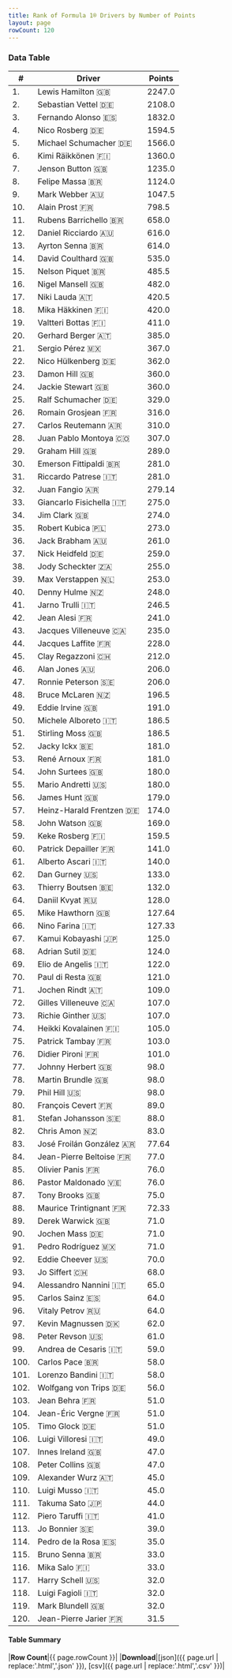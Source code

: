 ```yaml
---
title: Rank of Formula 1® Drivers by Number of Points
layout: page
rowCount: 120
---
```


<canvas id="chart" width="400" height="180"></canvas>
<script>
var data = {
    "datasets": [
        {
            "backgroundColor": "#f3a935",
            "borderColor": "#f68639",
            "borderWidth": 1,
            "data": [
                2247.0,
                2108.0,
                1832.0,
                1594.5,
                1566.0,
                1360.0,
                1235.0,
                1124.0,
                1047.5,
                798.5,
                658.0,
                616.0,
                614.0,
                535.0,
                485.5,
                482.0,
                420.5,
                420.0,
                411.0,
                385.0,
                367.0,
                362.0,
                360.0,
                360.0,
                329.0,
                316.0,
                310.0,
                307.0,
                289.0,
                281.0,
                281.0,
                279.14,
                275.0,
                274.0,
                273.0,
                261.0,
                259.0,
                255.0,
                253.0,
                248.0,
                246.5,
                241.0,
                235.0,
                228.0,
                212.0,
                206.0,
                206.0,
                196.5,
                191.0,
                186.5,
                186.5,
                181.0,
                181.0,
                180.0,
                180.0,
                179.0,
                174.0,
                169.0,
                159.5,
                141.0,
                140.0,
                133.0,
                132.0,
                128.0,
                127.64,
                127.33,
                125.0,
                124.0,
                122.0,
                121.0,
                109.0,
                107.0,
                107.0,
                105.0,
                103.0,
                101.0,
                98.0,
                98.0,
                98.0,
                89.0,
                88.0,
                83.0,
                77.64,
                77.0,
                76.0,
                76.0,
                75.0,
                72.33,
                71.0,
                71.0,
                71.0,
                70.0,
                68.0,
                65.0,
                64.0,
                64.0,
                62.0,
                61.0,
                59.0,
                58.0,
                58.0,
                56.0,
                51.0,
                51.0,
                51.0,
                49.0,
                47.0,
                47.0,
                45.0,
                45.0,
                44.0,
                41.0,
                39.0,
                35.0,
                33.0,
                33.0,
                32.0,
                32.0,
                32.0,
                31.5
            ],
            "label": "Points"
        }
    ],
    "labels": [
        "Lewis Hamilton",
        "Sebastian Vettel",
        "Fernando Alonso",
        "Nico Rosberg",
        "Michael Schumacher",
        "Kimi Räikkönen",
        "Jenson Button",
        "Felipe Massa",
        "Mark Webber",
        "Alain Prost",
        "Rubens Barrichello",
        "Daniel Ricciardo",
        "Ayrton Senna",
        "David Coulthard",
        "Nelson Piquet",
        "Nigel Mansell",
        "Niki Lauda",
        "Mika Häkkinen",
        "Valtteri Bottas",
        "Gerhard Berger",
        "Sergio Pérez",
        "Nico Hülkenberg",
        "Damon Hill",
        "Jackie Stewart",
        "Ralf Schumacher",
        "Romain Grosjean",
        "Carlos Reutemann",
        "Juan Pablo Montoya",
        "Graham Hill",
        "Emerson Fittipaldi",
        "Riccardo Patrese",
        "Juan Fangio",
        "Giancarlo Fisichella",
        "Jim Clark",
        "Robert Kubica",
        "Jack Brabham",
        "Nick Heidfeld",
        "Jody Scheckter",
        "Max Verstappen",
        "Denny Hulme",
        "Jarno Trulli",
        "Jean Alesi",
        "Jacques Villeneuve",
        "Jacques Laffite",
        "Clay Regazzoni",
        "Alan Jones",
        "Ronnie Peterson",
        "Bruce McLaren",
        "Eddie Irvine",
        "Michele Alboreto",
        "Stirling Moss",
        "Jacky Ickx",
        "René Arnoux",
        "John Surtees",
        "Mario Andretti",
        "James Hunt",
        "Heinz-Harald Frentzen",
        "John Watson",
        "Keke Rosberg",
        "Patrick Depailler",
        "Alberto Ascari",
        "Dan Gurney",
        "Thierry Boutsen",
        "Daniil Kvyat",
        "Mike Hawthorn",
        "Nino Farina",
        "Kamui Kobayashi",
        "Adrian Sutil",
        "Elio de Angelis",
        "Paul di Resta",
        "Jochen Rindt",
        "Gilles Villeneuve",
        "Richie Ginther",
        "Heikki Kovalainen",
        "Patrick Tambay",
        "Didier Pironi",
        "Johnny Herbert",
        "Martin Brundle",
        "Phil Hill",
        "François Cevert",
        "Stefan Johansson",
        "Chris Amon",
        "José Froilán González",
        "Jean-Pierre Beltoise",
        "Olivier Panis",
        "Pastor Maldonado",
        "Tony Brooks",
        "Maurice Trintignant",
        "Derek Warwick",
        "Jochen Mass",
        "Pedro Rodríguez",
        "Eddie Cheever",
        "Jo Siffert",
        "Alessandro Nannini",
        "Carlos Sainz",
        "Vitaly Petrov",
        "Kevin Magnussen",
        "Peter Revson",
        "Andrea de Cesaris",
        "Carlos Pace",
        "Lorenzo Bandini",
        "Wolfgang von Trips",
        "Jean Behra",
        "Jean-Éric Vergne",
        "Timo Glock",
        "Luigi Villoresi",
        "Innes Ireland",
        "Peter Collins",
        "Alexander Wurz",
        "Luigi Musso",
        "Takuma Sato",
        "Piero Taruffi",
        "Jo Bonnier",
        "Pedro de la Rosa",
        "Bruno Senna",
        "Mika Salo",
        "Harry Schell",
        "Luigi Fagioli",
        "Mark Blundell",
        "Jean-Pierre Jarier"
    ]
};
var options = {
  legend: {
    display: false
  },
  scales: {
    xAxes: [{
      ticks: {
        beginAtZero: true,
        maxRotation: 180,
        display: window.innerWidth > 800
      }
    }],
    yAxes: [{
      ticks: {
        beginAtZero: true
      }
    }]
  },
  onResize: function(chart, size) {
    chart.options.scales.xAxes[0].ticks.display = size.width > 800;
  }
};
new Chart("chart", {
    data: data,
    type: 'bar',
    options: options
});
</script>



### Data Table

| # | Driver | Points |
|--|--|--|
| 1. | Lewis Hamilton 🇬🇧 | 2247.0 |
| 2. | Sebastian Vettel 🇩🇪 | 2108.0 |
| 3. | Fernando Alonso 🇪🇸 | 1832.0 |
| 4. | Nico Rosberg 🇩🇪 | 1594.5 |
| 5. | Michael Schumacher 🇩🇪 | 1566.0 |
| 6. | Kimi Räikkönen 🇫🇮 | 1360.0 |
| 7. | Jenson Button 🇬🇧 | 1235.0 |
| 8. | Felipe Massa 🇧🇷 | 1124.0 |
| 9. | Mark Webber 🇦🇺 | 1047.5 |
| 10. | Alain Prost 🇫🇷 | 798.5 |
| 11. | Rubens Barrichello 🇧🇷 | 658.0 |
| 12. | Daniel Ricciardo 🇦🇺 | 616.0 |
| 13. | Ayrton Senna 🇧🇷 | 614.0 |
| 14. | David Coulthard 🇬🇧 | 535.0 |
| 15. | Nelson Piquet 🇧🇷 | 485.5 |
| 16. | Nigel Mansell 🇬🇧 | 482.0 |
| 17. | Niki Lauda 🇦🇹 | 420.5 |
| 18. | Mika Häkkinen 🇫🇮 | 420.0 |
| 19. | Valtteri Bottas 🇫🇮 | 411.0 |
| 20. | Gerhard Berger 🇦🇹 | 385.0 |
| 21. | Sergio Pérez 🇲🇽 | 367.0 |
| 22. | Nico Hülkenberg 🇩🇪 | 362.0 |
| 23. | Damon Hill 🇬🇧 | 360.0 |
| 24. | Jackie Stewart 🇬🇧 | 360.0 |
| 25. | Ralf Schumacher 🇩🇪 | 329.0 |
| 26. | Romain Grosjean 🇫🇷 | 316.0 |
| 27. | Carlos Reutemann 🇦🇷 | 310.0 |
| 28. | Juan Pablo Montoya 🇨🇴 | 307.0 |
| 29. | Graham Hill 🇬🇧 | 289.0 |
| 30. | Emerson Fittipaldi 🇧🇷 | 281.0 |
| 31. | Riccardo Patrese 🇮🇹 | 281.0 |
| 32. | Juan Fangio 🇦🇷 | 279.14 |
| 33. | Giancarlo Fisichella 🇮🇹 | 275.0 |
| 34. | Jim Clark 🇬🇧 | 274.0 |
| 35. | Robert Kubica 🇵🇱 | 273.0 |
| 36. | Jack Brabham 🇦🇺 | 261.0 |
| 37. | Nick Heidfeld 🇩🇪 | 259.0 |
| 38. | Jody Scheckter 🇿🇦 | 255.0 |
| 39. | Max Verstappen 🇳🇱 | 253.0 |
| 40. | Denny Hulme 🇳🇿 | 248.0 |
| 41. | Jarno Trulli 🇮🇹 | 246.5 |
| 42. | Jean Alesi 🇫🇷 | 241.0 |
| 43. | Jacques Villeneuve 🇨🇦 | 235.0 |
| 44. | Jacques Laffite 🇫🇷 | 228.0 |
| 45. | Clay Regazzoni 🇨🇭 | 212.0 |
| 46. | Alan Jones 🇦🇺 | 206.0 |
| 47. | Ronnie Peterson 🇸🇪 | 206.0 |
| 48. | Bruce McLaren 🇳🇿 | 196.5 |
| 49. | Eddie Irvine 🇬🇧 | 191.0 |
| 50. | Michele Alboreto 🇮🇹 | 186.5 |
| 51. | Stirling Moss 🇬🇧 | 186.5 |
| 52. | Jacky Ickx 🇧🇪 | 181.0 |
| 53. | René Arnoux 🇫🇷 | 181.0 |
| 54. | John Surtees 🇬🇧 | 180.0 |
| 55. | Mario Andretti 🇺🇸 | 180.0 |
| 56. | James Hunt 🇬🇧 | 179.0 |
| 57. | Heinz-Harald Frentzen 🇩🇪 | 174.0 |
| 58. | John Watson 🇬🇧 | 169.0 |
| 59. | Keke Rosberg 🇫🇮 | 159.5 |
| 60. | Patrick Depailler 🇫🇷 | 141.0 |
| 61. | Alberto Ascari 🇮🇹 | 140.0 |
| 62. | Dan Gurney 🇺🇸 | 133.0 |
| 63. | Thierry Boutsen 🇧🇪 | 132.0 |
| 64. | Daniil Kvyat 🇷🇺 | 128.0 |
| 65. | Mike Hawthorn 🇬🇧 | 127.64 |
| 66. | Nino Farina 🇮🇹 | 127.33 |
| 67. | Kamui Kobayashi 🇯🇵 | 125.0 |
| 68. | Adrian Sutil 🇩🇪 | 124.0 |
| 69. | Elio de Angelis 🇮🇹 | 122.0 |
| 70. | Paul di Resta 🇬🇧 | 121.0 |
| 71. | Jochen Rindt 🇦🇹 | 109.0 |
| 72. | Gilles Villeneuve 🇨🇦 | 107.0 |
| 73. | Richie Ginther 🇺🇸 | 107.0 |
| 74. | Heikki Kovalainen 🇫🇮 | 105.0 |
| 75. | Patrick Tambay 🇫🇷 | 103.0 |
| 76. | Didier Pironi 🇫🇷 | 101.0 |
| 77. | Johnny Herbert 🇬🇧 | 98.0 |
| 78. | Martin Brundle 🇬🇧 | 98.0 |
| 79. | Phil Hill 🇺🇸 | 98.0 |
| 80. | François Cevert 🇫🇷 | 89.0 |
| 81. | Stefan Johansson 🇸🇪 | 88.0 |
| 82. | Chris Amon 🇳🇿 | 83.0 |
| 83. | José Froilán González 🇦🇷 | 77.64 |
| 84. | Jean-Pierre Beltoise 🇫🇷 | 77.0 |
| 85. | Olivier Panis 🇫🇷 | 76.0 |
| 86. | Pastor Maldonado 🇻🇪 | 76.0 |
| 87. | Tony Brooks 🇬🇧 | 75.0 |
| 88. | Maurice Trintignant 🇫🇷 | 72.33 |
| 89. | Derek Warwick 🇬🇧 | 71.0 |
| 90. | Jochen Mass 🇩🇪 | 71.0 |
| 91. | Pedro Rodríguez 🇲🇽 | 71.0 |
| 92. | Eddie Cheever 🇺🇸 | 70.0 |
| 93. | Jo Siffert 🇨🇭 | 68.0 |
| 94. | Alessandro Nannini 🇮🇹 | 65.0 |
| 95. | Carlos Sainz 🇪🇸 | 64.0 |
| 96. | Vitaly Petrov 🇷🇺 | 64.0 |
| 97. | Kevin Magnussen 🇩🇰 | 62.0 |
| 98. | Peter Revson 🇺🇸 | 61.0 |
| 99. | Andrea de Cesaris 🇮🇹 | 59.0 |
| 100. | Carlos Pace 🇧🇷 | 58.0 |
| 101. | Lorenzo Bandini 🇮🇹 | 58.0 |
| 102. | Wolfgang von Trips 🇩🇪 | 56.0 |
| 103. | Jean Behra 🇫🇷 | 51.0 |
| 104. | Jean-Éric Vergne 🇫🇷 | 51.0 |
| 105. | Timo Glock 🇩🇪 | 51.0 |
| 106. | Luigi Villoresi 🇮🇹 | 49.0 |
| 107. | Innes Ireland 🇬🇧 | 47.0 |
| 108. | Peter Collins 🇬🇧 | 47.0 |
| 109. | Alexander Wurz 🇦🇹 | 45.0 |
| 110. | Luigi Musso 🇮🇹 | 45.0 |
| 111. | Takuma Sato 🇯🇵 | 44.0 |
| 112. | Piero Taruffi 🇮🇹 | 41.0 |
| 113. | Jo Bonnier 🇸🇪 | 39.0 |
| 114. | Pedro de la Rosa 🇪🇸 | 35.0 |
| 115. | Bruno Senna 🇧🇷 | 33.0 |
| 116. | Mika Salo 🇫🇮 | 33.0 |
| 117. | Harry Schell 🇺🇸 | 32.0 |
| 118. | Luigi Fagioli 🇮🇹 | 32.0 |
| 119. | Mark Blundell 🇬🇧 | 32.0 |
| 120. | Jean-Pierre Jarier 🇫🇷 | 31.5 |

#### Table Summary

|**Row Count**|{{ page.rowCount }}|
|**Download**|[json]({{ page.url | replace:'.html','.json' }}), [csv]({{ page.url | replace:'.html','.csv' }})|
